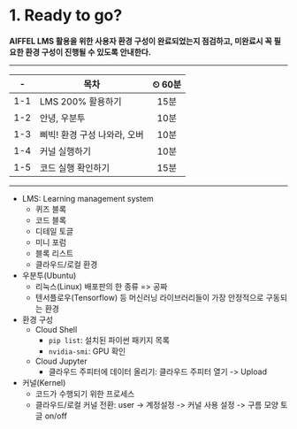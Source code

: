 # 1. Ready to go?

**AIFFEL LMS 활용을 위한 사용자 환경 구성이 완료되었는지 점검하고, 미완료시 꼭 필요한 환경 구성이 진행될 수 있도록 안내한다.**

---

|-|목차|⏲ 60분|
|:---:|---|:---:|
|1-1| LMS 200% 활용하기 | 15분|
|1-2| 안녕, 우분투 | 10분|
|1-3| 삐빅! 환경 구성 나와라, 오버 | 10분|
|1-4| 커널 실행하기 | 10분|
|1-5| 코드 실행 확인하기 | 15분|

---

- LMS: Learning management system
  - 퀴즈 블록
  - 코드 블록
  - 디테일 토글
  - 미니 포럼
  - 블록 리스트
  - 클라우드/로컬 환경
- 우분투(Ubuntu)
  - 리눅스(Linux) 배포판의 한 종류 => 공짜
  - 텐서플로우(Tensorflow) 등 머신러닝 라이브러리들이 가장 안정적으로 구동되는 환경
- 환경 구성
  - Cloud Shell
    - `pip list`: 설치된 파이썬 패키지 목록
    - `nvidia-smi`: GPU 확인
  - Cloud Jupyter
    - 클라우드 주피터에 데이터 올리기: 클라우드 주피터 열기 -> Upload
- 커널(Kernel)
  - 코드가 수행되기 위한 프로세스
  - 클라우드/로컬 커널 전환: user -> 계정설정 -> 커널 사용 설정 -> 구름 모양 토글 on/off
